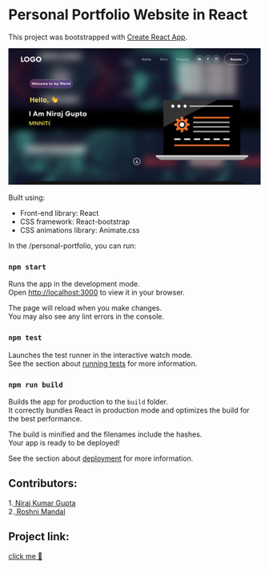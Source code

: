 
# Personal Portfolio Website in React

This project was bootstrapped with [Create React App](https://github.com/facebook/create-react-app).

<img width="1266" alt=" " src="https://github.com/Niraj-Kumar-Gupta/personal-portfolio/blob/main/screenshoot/portfolio.png">

Built using:

- Front-end library: React
- CSS framework: React-bootstrap
- CSS animations library: Animate.css

In the /personal-portfolio, you can run:

### `npm start`

Runs the app in the development mode.\
Open [http://localhost:3000](http://localhost:3000) to view it in your browser.

The page will reload when you make changes.\
You may also see any lint errors in the console.

### `npm test`

Launches the test runner in the interactive watch mode.\
See the section about [running tests](https://facebook.github.io/create-react-app/docs/running-tests) for more information.

### `npm run build`

Builds the app for production to the `build` folder.\
It correctly bundles React in production mode and optimizes the build for the best performance.

The build is minified and the filenames include the hashes.\
Your app is ready to be deployed!

See the section about [deployment](https://facebook.github.io/create-react-app/docs/deployment) for more information.


## Contributors:

1.[ Niraj Kumar Gupta](https://github.com/Niraj-Gupta26/)\
2.[ Roshni Mandal](https://github.com/roshnimandal55/)


## Project link:
[click me 🤏](https://nirajgupta-portfolio.web.app/)
